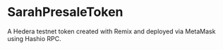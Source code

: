 # SarahPresaleToken
A Hedera testnet token created with Remix and deployed via MetaMask using Hashio RPC.
